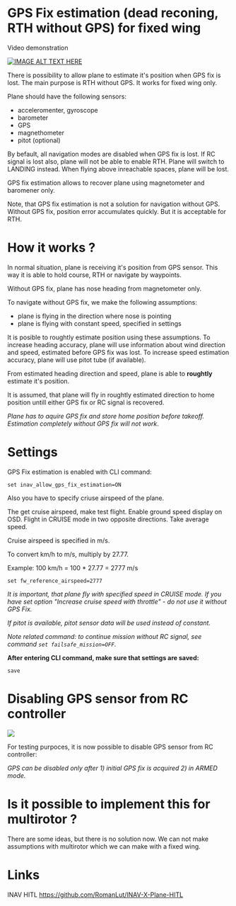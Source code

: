 # GPS Fix estimation (dead reconing, RTH without GPS) for fixed wing

Video demonstration

[![IMAGE ALT TEXT HERE](https://img.youtube.com/vi/wzvgRpXCS4U/0.jpg)](https://www.youtube.com/watch?v=wzvgRpXCS4U)

There is possibility to allow plane to estimate it's position when GPS fix is lost.
The main purpose is RTH without GPS.
It works for fixed wing only.

Plane should have the following sensors:
- acceleromenter, gyroscope
- barometer
- GPS
- magnethometer
- pitot (optional)

By befault, all navigation modes are disabled when GPS fix is lost. If RC signal is lost also, plane will not be able to enable RTH. Plane will switch to LANDING instead. When flying above inreachable spaces, plane will be lost.

GPS fix estimation allows to recover plane using magnetometer and baromener only.

Note, that GPS fix estimation is not a solution for navigation without GPS. Without GPS fix, position error accumulates quickly. But it is acceptable for RTH.

# How it works ?

In normal situation, plane is receiving it's position from GPS sensor. This way it is able to hold course, RTH or navigate by waypoints.


Without GPS fix, plane has nose heading from magnetometer only.

To navigate without GPS fix, we make the following assumptions:
- plane is flying in the direction where nose is pointing
- plane is flying with constant speed, specified in settings

It is posible to roughtly estimate position using these assumptions. To increase heading accuracy, plane will use information about wind direction and speed, estimated before GPS fix was lost. To increase speed estimation accuracy, plane will use pitot tube (if available).

From estimated heading direction and speed, plane is able to **roughtly** estimate it's position.

It is assumed, that plane will fly in roughtly estimated direction to home position untill either GPS fix or RC signal is recovered.

*Plane has to aquire GPS fix and store home position before takeoff. Estimation completely without GPS fix will not work*.

# Settings

GPS Fix estimation is enabled with CLI command:

```set inav_allow_gps_fix_estimation=ON```

Also you have to specify criuse airspeed of the plane.

The get cruise airspeed, make test flight. Enable ground speed display on OSD. Flight in CRUISE mode in two opposite directions. Take average speed.

Cruise airspeed is specified in m/s.

To convert km/h to m/s, multiply by 27.77.


Example: 100 km/h = 100 * 27.77 = 2777 m/s

```set fw_reference_airspeed=2777```

*It is important, that plane fly with specified speed in CRUISE mode. If you have set option "Increase cruise speed with throttle"  - do not use it without GPS Fix.*

*If pitot is available, pitot sensor data will be used instead of constant.*

*Note related command: to continue mission without RC signal, see command ```set failsafe_mission=OFF```.*

**After entering CLI command, make sure that settings are saved:**

```save```

# Disabling GPS sensor from RC controller

![](Screenshots/gps_off_box.png) 

For testing purpoces, it is now possible to disable GPS sensor from RC controller:

*GPS can be disabled only after 1) initial GPS fix is acquired 2) in ARMED mode.*

# Is it possible to implement this for multirotor ?

There are some ideas, but there is no solution now. We can not make assumptions with multirotor which we can make with a fixed wing.


# Links

INAV HITL  https://github.com/RomanLut/INAV-X-Plane-HITL
